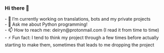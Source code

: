 ### Hi there 👋

<!--
**deiryn/deiryn** is a ✨ _special_ ✨ repository because its `README.md` (this file) appears on your GitHub profile. --!>

<!--
Here are some ideas to get you started: --!>

- 🔭 I’m currently working on translations, bots and my private projects<br/>

- 💬 Ask me about Python programming!<br/>

- 📫 How to reach me: deiryn@protonmail.com (I read it from time to time)<br/>

- ⚡ Fun fact: I tend to think my project through a few times before actually starting to make them, sometimes that leads to me dropping the project
